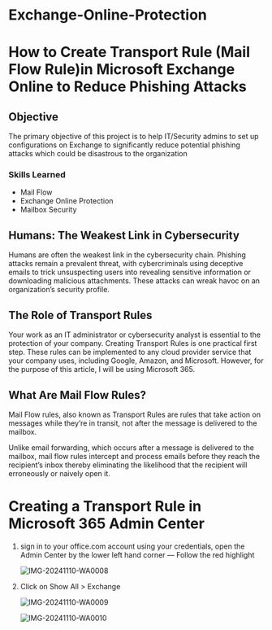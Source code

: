 # Exchange-Online-Protection

# How to Create Transport Rule (Mail Flow Rule)in Microsoft Exchange Online to Reduce Phishing Attacks

 ## Objective
 
The primary objective of this project is to help IT/Security admins to set up configurations on Exchange to significantly reduce potential phishing attacks which could be disastrous to the organization


### Skills Learned

- Mail Flow 
- Exchange Online Protection
- Mailbox Security


## Humans: The Weakest Link in Cybersecurity
Humans are often the weakest link in the cybersecurity chain. Phishing attacks remain a prevalent threat, with cybercriminals using deceptive emails to trick unsuspecting users into revealing sensitive information or downloading malicious attachments. These attacks can wreak havoc on an organization’s security profile.


## The Role of Transport Rules
Your work as an IT administrator or cybersecurity analyst is essential to the protection of your company. Creating Transport Rules is one practical first step. These rules can be implemented to any cloud provider service that your company uses, including Google, Amazon, and Microsoft. However, for the purpose of this article, I will be using Microsoft 365.

## What Are Mail Flow Rules?
Mail Flow rules, also known as Transport Rules are rules that take action on messages while they’re in transit, not after the message is delivered to the mailbox.

Unlike email forwarding, which occurs after a message is delivered to the mailbox, mail flow rules intercept and process emails before they reach the recipient’s inbox thereby eliminating the likelihood that the recipient will erroneously or naively open it.

# Creating a Transport Rule in Microsoft 365 Admin Center

1. sign in to your office.com account using your credentials, open the Admin Center by the lower left hand corner — Follow the red highlight

   ![IMG-20241110-WA0008](https://github.com/user-attachments/assets/eec877fc-9d5d-432d-872a-d3e47f259567)

2. Click on Show All > Exchange

   ![IMG-20241110-WA0009](https://github.com/user-attachments/assets/07588dbf-509e-4c3d-a504-1b541930fb1c)

   ![IMG-20241110-WA0010](https://github.com/user-attachments/assets/37840d66-b142-47b6-9892-df5fac139db0)



